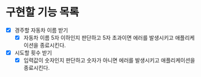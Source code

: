 # 구현할 기능 목록

- [x] 경주할 자동차 이름 받기
  - [x] 자동차 이름 5자 이하인지 판단하고 5자 초과이면 에러를 발생시키고 애플리케이션을 종료시킨다.
- [x] 시도할 횟수 받기
  - [x] 입력값이 숫자인지 판단하고 숫자가 아니면 에러를 발생시키고 애플리케이션을 종료시킨다.
